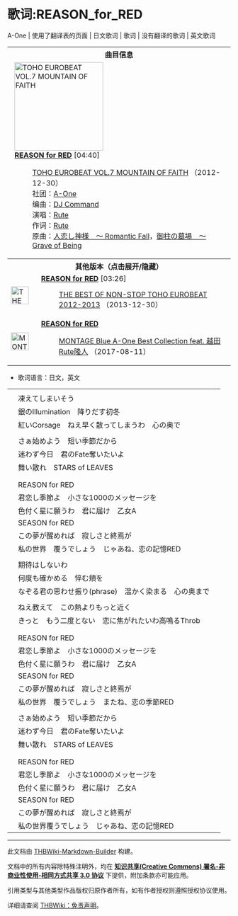 # 歌词:REASON_for_RED

<!-- source html: G:\repos\THBWiki-Markdown-Builder\THBWikiMarkdown\Temp\main\f\f3\ns512%3AREASON_for_RED.html -->

A-One | 使用了翻译表的页面 | 日文歌词 | 歌词 | 没有翻译的歌词 | 英文歌词


<table><tbody><tr><th colspan="2">曲目信息</th></tr><tr><td colspan="2" style="padding-left: 1em;"><div class="floatright"><a href="./文件-TOHO_EUROBEAT_VOL.7_MOUNTAIN_OF_FAITH封面.jpg.md" class="image" title="TOHO EUROBEAT VOL.7 MOUNTAIN OF FAITH"><img alt="TOHO EUROBEAT VOL.7 MOUNTAIN OF FAITH" src="https://upload.thwiki.cc/thumb/2/25/TOHO_EUROBEAT_VOL.7_MOUNTAIN_OF_FAITH%E5%B0%81%E9%9D%A2.jpg/200px-TOHO_EUROBEAT_VOL.7_MOUNTAIN_OF_FAITH%E5%B0%81%E9%9D%A2.jpg" decoding="async" loading="lazy" width="200" height="200" srcset="https://upload.thwiki.cc/thumb/2/25/TOHO_EUROBEAT_VOL.7_MOUNTAIN_OF_FAITH%E5%B0%81%E9%9D%A2.jpg/300px-TOHO_EUROBEAT_VOL.7_MOUNTAIN_OF_FAITH%E5%B0%81%E9%9D%A2.jpg 1.5x, https://upload.thwiki.cc/thumb/2/25/TOHO_EUROBEAT_VOL.7_MOUNTAIN_OF_FAITH%E5%B0%81%E9%9D%A2.jpg/400px-TOHO_EUROBEAT_VOL.7_MOUNTAIN_OF_FAITH%E5%B0%81%E9%9D%A2.jpg 2x" data-file-width="1400" data-file-height="1400"></a></div><b><a href="/TOHO_EUROBEAT_VOL.7_MOUNTAIN_OF_FAITH#2" title="TOHO EUROBEAT VOL.7 MOUNTAIN OF FAITH">REASON for RED</a></b> &#91;04:40&#93;<dl><dd><a href="/TOHO_EUROBEAT_VOL.7_MOUNTAIN_OF_FAITH" title="TOHO EUROBEAT VOL.7 MOUNTAIN OF FAITH">TOHO EUROBEAT VOL.7 MOUNTAIN OF FAITH</a> （2012-12-30）<br>社团：<a href="./A-One.md" title="A-One">A-One</a><br>编曲：<a href="./DJ_Command.md" title="DJ Command">DJ Command</a><br>演唱：<a href="./Rute.md" title="Rute">Rute</a><br>作词：<a href="./Rute.md" title="Rute">Rute</a><br>原曲：<a href="./眷爱众生之神_～_Romantic_Fall.md" title="眷爱众生之神 ～ Romantic Fall" unred="">人恋し神様　～ Romantic Fall</a>，<a href="./御柱的墓场_～_Grave_of_Being.md" title="御柱的墓场 ～ Grave of Being" unred="">御柱の墓場　～ Grave of Being</a><br></dd></dl></td></tr><tr><th colspan="2" class="mw-customtoggle-othervers-2">其他版本（点击展开/隐藏）</th></tr><tr class="mw-collapsible mw-collapsed" id="mw-customcollapsible-othervers-2"><td style="width: 44px;"><div class="center"><div class="floatnone"><a href="./文件-THE_BEST_OF_NON-STOP_TOHO_EUROBEAT_2012-2013封面.jpg.md" class="image" title="THE BEST OF NON-STOP TOHO EUROBEAT 2012-2013"><img alt="THE BEST OF NON-STOP TOHO EUROBEAT 2012-2013" src="https://upload.thwiki.cc/thumb/5/5e/THE_BEST_OF_NON-STOP_TOHO_EUROBEAT_2012-2013%E5%B0%81%E9%9D%A2.jpg/40px-THE_BEST_OF_NON-STOP_TOHO_EUROBEAT_2012-2013%E5%B0%81%E9%9D%A2.jpg" decoding="async" loading="lazy" width="40" height="40" srcset="https://upload.thwiki.cc/thumb/5/5e/THE_BEST_OF_NON-STOP_TOHO_EUROBEAT_2012-2013%E5%B0%81%E9%9D%A2.jpg/60px-THE_BEST_OF_NON-STOP_TOHO_EUROBEAT_2012-2013%E5%B0%81%E9%9D%A2.jpg 1.5x, https://upload.thwiki.cc/thumb/5/5e/THE_BEST_OF_NON-STOP_TOHO_EUROBEAT_2012-2013%E5%B0%81%E9%9D%A2.jpg/80px-THE_BEST_OF_NON-STOP_TOHO_EUROBEAT_2012-2013%E5%B0%81%E9%9D%A2.jpg 2x" data-file-width="580" data-file-height="579"></a></div></div></td><td style="padding-left: 1em;"><b><a href="/THE_BEST_OF_NON-STOP_TOHO_EUROBEAT_2012-2013#13" title="THE BEST OF NON-STOP TOHO EUROBEAT 2012-2013">REASON for RED</a></b> &#91;03:26&#93;<dl><dd><a href="./THE_BEST_OF_NON-STOP_TOHO_EUROBEAT_2012-2013.md" title="THE BEST OF NON-STOP TOHO EUROBEAT 2012-2013">THE BEST OF NON-STOP TOHO EUROBEAT 2012-2013</a> （2013-12-30）<br></dd></dl></td></tr><tr class="mw-collapsible mw-collapsed" id="mw-customcollapsible-othervers-2"><td style="width: 44px;"><div class="center"><div class="floatnone"><a href="./文件-MONTAGE_Blue封面.jpg.md" class="image" title="MONTAGE Blue"><img alt="MONTAGE Blue" src="https://upload.thwiki.cc/thumb/c/c8/MONTAGE_Blue%E5%B0%81%E9%9D%A2.jpg/40px-MONTAGE_Blue%E5%B0%81%E9%9D%A2.jpg" decoding="async" loading="lazy" width="40" height="40" srcset="https://upload.thwiki.cc/thumb/c/c8/MONTAGE_Blue%E5%B0%81%E9%9D%A2.jpg/60px-MONTAGE_Blue%E5%B0%81%E9%9D%A2.jpg 1.5x, https://upload.thwiki.cc/thumb/c/c8/MONTAGE_Blue%E5%B0%81%E9%9D%A2.jpg/80px-MONTAGE_Blue%E5%B0%81%E9%9D%A2.jpg 2x" data-file-width="600" data-file-height="600"></a></div></div></td><td style="padding-left: 1em;"><b><a href="/MONTAGE_Blue#8" title="MONTAGE Blue">REASON for RED</a></b><dl><dd><a href="./MONTAGE_Blue.md" title="MONTAGE Blue">MONTAGE Blue A-One Best Collection feat. 越田Rute隆人</a> （2017-08-11）<br></dd></dl></td></tr></tbody></table>

- 歌词语言：日文，英文

  
  

  


<table><tbody><tr class="tt-lyrics-header" id="=-1" data-pos="&#91;&quot;=&quot;,1&#93;"><td class="tt-lyrics" lang="zh"><div class="poem"></div></td><td class="tt-mainh" lang="zh"><div class="poem"></div></td><td class="tt-tranh" lang="zh"><div class="poem"></div></td></tr><tr class="tt-main-ja" id="=-2" data-pos="&#91;&quot;=&quot;,2&#93;"><td class="tt-time" lang="zh"><div class="poem"></div></td><td class="tt-ja" lang="ja"><div class="poem">凍えてしまいそう</div></td><td class="tt-zh" lang="zh"><div class="poem"></div></td></tr><tr class="tt-main-ja" id="=-3" data-pos="&#91;&quot;=&quot;,3&#93;"><td class="tt-time" lang="zh"><div class="poem"></div></td><td class="tt-ja" lang="ja"><div class="poem">銀の<span lang="en">Illumination</span>　降りだす初冬</div></td><td class="tt-zh" lang="zh"><div class="poem"></div></td></tr><tr class="tt-main-ja" id="=-4" data-pos="&#91;&quot;=&quot;,4&#93;"><td class="tt-time" lang="zh"><div class="poem"></div></td><td class="tt-ja" lang="ja"><div class="poem">紅い<span lang="en">Corsage</span>　ねえ早く散ってしまうわ　心の奥で</div></td><td class="tt-zh" lang="zh"><div class="poem"></div></td></tr><tr class="tt-lyrics-sep" id="=-5" data-pos="&#91;&quot;=&quot;,5&#93;"><td class="tt-sep" lang="zh"><div class="poem"></div></td><td class="tt-text" lang="zh"><div class="poem"></div></td><td class="tt-tran" lang="zh"><div class="poem"></div></td></tr><tr class="tt-main-ja" id="=-6" data-pos="&#91;&quot;=&quot;,6&#93;"><td class="tt-time" lang="zh"><div class="poem"></div></td><td class="tt-ja" lang="ja"><div class="poem">さぁ始めよう　短い季節だから</div></td><td class="tt-zh" lang="zh"><div class="poem"></div></td></tr><tr class="tt-main-ja" id="=-7" data-pos="&#91;&quot;=&quot;,7&#93;"><td class="tt-time" lang="zh"><div class="poem"></div></td><td class="tt-ja" lang="ja"><div class="poem">迷わず今日　君の<span lang="en">Fate</span>奪いたいよ</div></td><td class="tt-zh" lang="zh"><div class="poem"></div></td></tr><tr class="tt-main-ja" id="=-8" data-pos="&#91;&quot;=&quot;,8&#93;"><td class="tt-time" lang="zh"><div class="poem"></div></td><td class="tt-ja" lang="ja"><div class="poem">舞い散れ　<span lang="en">STARS of LEAVES</span></div></td><td class="tt-zh" lang="zh"><div class="poem"></div></td></tr><tr class="tt-lyrics-sep" id="=-9" data-pos="&#91;&quot;=&quot;,9&#93;"><td class="tt-sep" lang="zh"><div class="poem"></div></td><td class="tt-text" lang="zh"><div class="poem"></div></td><td class="tt-tran" lang="zh"><div class="poem"></div></td></tr><tr class="tt-main-ja" id="=-10" data-pos="&#91;&quot;=&quot;,10&#93;"><td class="tt-time" lang="zh"><div class="poem"></div></td><td class="tt-ja" lang="ja"><div class="poem"></div></td><td class="tt-zh" lang="zh"><div class="poem"></div></td></tr><tr class="tt-main-en" id="=-11" data-pos="&#91;&quot;=&quot;,11&#93;"><td class="tt-time" lang="zh"><div class="poem"></div></td><td class="tt-en" lang="en"><div class="poem">REASON for RED</div></td><td class="tt-zh" lang="zh"><div class="poem"></div></td></tr><tr class="tt-main-ja" id="=-12" data-pos="&#91;&quot;=&quot;,12&#93;"><td class="tt-time" lang="zh"><div class="poem"></div></td><td class="tt-ja" lang="ja"><div class="poem">君恋し季節よ　小さな1000のメッセージを</div></td><td class="tt-zh" lang="zh"><div class="poem"></div></td></tr><tr class="tt-main-ja" id="=-13" data-pos="&#91;&quot;=&quot;,13&#93;"><td class="tt-time" lang="zh"><div class="poem"></div></td><td class="tt-ja" lang="ja"><div class="poem">色付く星に願うわ　君に届け　乙女A</div></td><td class="tt-zh" lang="zh"><div class="poem"></div></td></tr><tr class="tt-main-en" id="=-14" data-pos="&#91;&quot;=&quot;,14&#93;"><td class="tt-time" lang="zh"><div class="poem"></div></td><td class="tt-en" lang="en"><div class="poem">SEASON for RED</div></td><td class="tt-zh" lang="zh"><div class="poem"></div></td></tr><tr class="tt-main-ja" id="=-15" data-pos="&#91;&quot;=&quot;,15&#93;"><td class="tt-time" lang="zh"><div class="poem"></div></td><td class="tt-ja" lang="ja"><div class="poem">この夢が醒めれば　寂しさと終焉が</div></td><td class="tt-zh" lang="zh"><div class="poem"></div></td></tr><tr class="tt-main-ja" id="=-16" data-pos="&#91;&quot;=&quot;,16&#93;"><td class="tt-time" lang="zh"><div class="poem"></div></td><td class="tt-ja" lang="ja"><div class="poem">私の世界　覆うでしょう　じゃあね、恋の記憶<span lang="en">RED</span></div></td><td class="tt-zh" lang="zh"><div class="poem"></div></td></tr><tr class="tt-lyrics-sep" id="=-17" data-pos="&#91;&quot;=&quot;,17&#93;"><td class="tt-sep" lang="zh"><div class="poem"></div></td><td class="tt-text" lang="zh"><div class="poem"></div></td><td class="tt-tran" lang="zh"><div class="poem"></div></td></tr><tr class="tt-main-ja" id="=-18" data-pos="&#91;&quot;=&quot;,18&#93;"><td class="tt-time" lang="zh"><div class="poem"></div></td><td class="tt-ja" lang="ja"><div class="poem">期待はしないわ</div></td><td class="tt-zh" lang="zh"><div class="poem"></div></td></tr><tr class="tt-main-ja" id="=-19" data-pos="&#91;&quot;=&quot;,19&#93;"><td class="tt-time" lang="zh"><div class="poem"></div></td><td class="tt-ja" lang="ja"><div class="poem">何度も確かめる　悴む頬を</div></td><td class="tt-zh" lang="zh"><div class="poem"></div></td></tr><tr class="tt-main-ja" id="=-20" data-pos="&#91;&quot;=&quot;,20&#93;"><td class="tt-time" lang="zh"><div class="poem"></div></td><td class="tt-ja" lang="ja"><div class="poem">なぞる君の思わせ振り<span lang="en">(phrase)</span>　温かく染まる　心の奥まで</div></td><td class="tt-zh" lang="zh"><div class="poem"></div></td></tr><tr class="tt-lyrics-sep" id="=-21" data-pos="&#91;&quot;=&quot;,21&#93;"><td class="tt-sep" lang="zh"><div class="poem"></div></td><td class="tt-text" lang="zh"><div class="poem"></div></td><td class="tt-tran" lang="zh"><div class="poem"></div></td></tr><tr class="tt-main-ja" id="=-22" data-pos="&#91;&quot;=&quot;,22&#93;"><td class="tt-time" lang="zh"><div class="poem"></div></td><td class="tt-ja" lang="ja"><div class="poem">ねえ教えて　この熱よりもっと近く</div></td><td class="tt-zh" lang="zh"><div class="poem"></div></td></tr><tr class="tt-main-ja" id="=-23" data-pos="&#91;&quot;=&quot;,23&#93;"><td class="tt-time" lang="zh"><div class="poem"></div></td><td class="tt-ja" lang="ja"><div class="poem">きっと　もう二度とない　恋に焦がれたいわ高鳴る<span lang="en">Throb</span></div></td><td class="tt-zh" lang="zh"><div class="poem"></div></td></tr><tr class="tt-lyrics-sep" id="=-24" data-pos="&#91;&quot;=&quot;,24&#93;"><td class="tt-sep" lang="zh"><div class="poem"></div></td><td class="tt-text" lang="zh"><div class="poem"></div></td><td class="tt-tran" lang="zh"><div class="poem"></div></td></tr><tr class="tt-main-ja" id="=-25" data-pos="&#91;&quot;=&quot;,25&#93;"><td class="tt-time" lang="zh"><div class="poem"></div></td><td class="tt-ja" lang="ja"><div class="poem"></div></td><td class="tt-zh" lang="zh"><div class="poem"></div></td></tr><tr class="tt-main-en" id="=-26" data-pos="&#91;&quot;=&quot;,26&#93;"><td class="tt-time" lang="zh"><div class="poem"></div></td><td class="tt-en" lang="en"><div class="poem">REASON for RED</div></td><td class="tt-zh" lang="zh"><div class="poem"></div></td></tr><tr class="tt-main-ja" id="=-27" data-pos="&#91;&quot;=&quot;,27&#93;"><td class="tt-time" lang="zh"><div class="poem"></div></td><td class="tt-ja" lang="ja"><div class="poem">君恋し季節よ　小さな1000のメッセージを</div></td><td class="tt-zh" lang="zh"><div class="poem"></div></td></tr><tr class="tt-main-ja" id="=-28" data-pos="&#91;&quot;=&quot;,28&#93;"><td class="tt-time" lang="zh"><div class="poem"></div></td><td class="tt-ja" lang="ja"><div class="poem">色付く星に願うわ　君に届け　乙女A</div></td><td class="tt-zh" lang="zh"><div class="poem"></div></td></tr><tr class="tt-main-en" id="=-29" data-pos="&#91;&quot;=&quot;,29&#93;"><td class="tt-time" lang="zh"><div class="poem"></div></td><td class="tt-en" lang="en"><div class="poem">SEASON for RED</div></td><td class="tt-zh" lang="zh"><div class="poem"></div></td></tr><tr class="tt-main-ja" id="=-30" data-pos="&#91;&quot;=&quot;,30&#93;"><td class="tt-time" lang="zh"><div class="poem"></div></td><td class="tt-ja" lang="ja"><div class="poem">この夢が醒めれば　寂しさと終焉が</div></td><td class="tt-zh" lang="zh"><div class="poem"></div></td></tr><tr class="tt-main-ja" id="=-31" data-pos="&#91;&quot;=&quot;,31&#93;"><td class="tt-time" lang="zh"><div class="poem"></div></td><td class="tt-ja" lang="ja"><div class="poem">私の世界　覆うでしょう　またね、恋の季節<span lang="en">RED</span></div></td><td class="tt-zh" lang="zh"><div class="poem"></div></td></tr><tr class="tt-lyrics-sep" id="=-32" data-pos="&#91;&quot;=&quot;,32&#93;"><td class="tt-sep" lang="zh"><div class="poem"></div></td><td class="tt-text" lang="zh"><div class="poem"></div></td><td class="tt-tran" lang="zh"><div class="poem"></div></td></tr><tr class="tt-main-ja" id="=-33" data-pos="&#91;&quot;=&quot;,33&#93;"><td class="tt-time" lang="zh"><div class="poem"></div></td><td class="tt-ja" lang="ja"><div class="poem">さぁ始めよう　短い季節だから</div></td><td class="tt-zh" lang="zh"><div class="poem"></div></td></tr><tr class="tt-main-ja" id="=-34" data-pos="&#91;&quot;=&quot;,34&#93;"><td class="tt-time" lang="zh"><div class="poem"></div></td><td class="tt-ja" lang="ja"><div class="poem">迷わず今日　君の<span lang="en">Fate</span>奪いたいよ</div></td><td class="tt-zh" lang="zh"><div class="poem"></div></td></tr><tr class="tt-main-ja" id="=-35" data-pos="&#91;&quot;=&quot;,35&#93;"><td class="tt-time" lang="zh"><div class="poem"></div></td><td class="tt-ja" lang="ja"><div class="poem">舞い散れ　<span lang="en">STARS of LEAVES</span></div></td><td class="tt-zh" lang="zh"><div class="poem"></div></td></tr><tr class="tt-lyrics-sep" id="=-36" data-pos="&#91;&quot;=&quot;,36&#93;"><td class="tt-sep" lang="zh"><div class="poem"></div></td><td class="tt-text" lang="zh"><div class="poem"></div></td><td class="tt-tran" lang="zh"><div class="poem"></div></td></tr><tr class="tt-main-ja" id="=-37" data-pos="&#91;&quot;=&quot;,37&#93;"><td class="tt-time" lang="zh"><div class="poem"></div></td><td class="tt-ja" lang="ja"><div class="poem"></div></td><td class="tt-zh" lang="zh"><div class="poem"></div></td></tr><tr class="tt-main-en" id="=-38" data-pos="&#91;&quot;=&quot;,38&#93;"><td class="tt-time" lang="zh"><div class="poem"></div></td><td class="tt-en" lang="en"><div class="poem">REASON for RED</div></td><td class="tt-zh" lang="zh"><div class="poem"></div></td></tr><tr class="tt-main-ja" id="=-39" data-pos="&#91;&quot;=&quot;,39&#93;"><td class="tt-time" lang="zh"><div class="poem"></div></td><td class="tt-ja" lang="ja"><div class="poem">君恋し季節よ　小さな1000のメッセージを</div></td><td class="tt-zh" lang="zh"><div class="poem"></div></td></tr><tr class="tt-main-ja" id="=-40" data-pos="&#91;&quot;=&quot;,40&#93;"><td class="tt-time" lang="zh"><div class="poem"></div></td><td class="tt-ja" lang="ja"><div class="poem">色付く星に願うわ　君に届け　乙女A</div></td><td class="tt-zh" lang="zh"><div class="poem"></div></td></tr><tr class="tt-main-en" id="=-41" data-pos="&#91;&quot;=&quot;,41&#93;"><td class="tt-time" lang="zh"><div class="poem"></div></td><td class="tt-en" lang="en"><div class="poem">SEASON for RED</div></td><td class="tt-zh" lang="zh"><div class="poem"></div></td></tr><tr class="tt-main-ja" id="=-42" data-pos="&#91;&quot;=&quot;,42&#93;"><td class="tt-time" lang="zh"><div class="poem"></div></td><td class="tt-ja" lang="ja"><div class="poem">この夢が醒めれば　寂しさと終焉が</div></td><td class="tt-zh" lang="zh"><div class="poem"></div></td></tr><tr class="tt-main-ja" id="=-43" data-pos="&#91;&quot;=&quot;,43&#93;"><td class="tt-time" lang="zh"><div class="poem"></div></td><td class="tt-ja" lang="ja"><div class="poem">私の世界覆うでしょう　じゃあね、恋の記憶<span lang="en">RED</span></div></td><td class="tt-zh" lang="zh"><div class="poem"></div></td></tr></tbody></table>







---

此文档由 [THBWiki-Markdown-Builder](https://github.com/Delsin-Yu/THBWiki-Markdown-Builder) 构建。

文档中的所有内容除特殊注明外，均在 [**知识共享(Creative Commons) 署名-非商业性使用-相同方式共享 3.0 协议**](https://creativecommons.org/licenses/by-sa/3.0/deed.zh-hans) 下提供，附加条款亦可能应用。

引用类型与其他类型作品版权归原作者所有，如有作者授权则遵照授权协议使用。

详细请查阅 [THBWiki：免责声明](https://thbwiki.cc/THBWiki:%E5%85%8D%E8%B4%A3%E5%A3%B0%E6%98%8E)。

